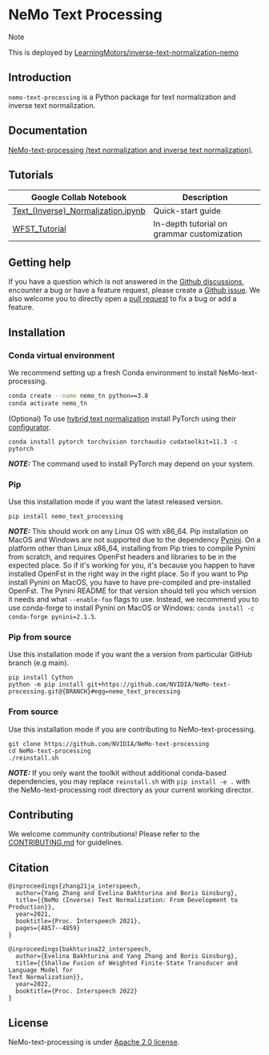 **NeMo Text Processing**
==========================

> [!NOTE]
> This is deployed by [LearningMotors/inverse-text-normalization-nemo](https://github.com/LearningMotors/inverse-text-normalization-nemo)

Introduction
------------

`nemo-text-processing` is a Python package for text normalization and inverse text normalization.

Documentation
-------------

[NeMo-text-processing (text normalization and inverse text normalization)](https://docs.nvidia.com/deeplearning/nemo/user-guide/docs/en/main/nlp/text_normalization/intro.html).

Tutorials
-----------------

| Google Collab Notebook      | Description |
| ----------- | ----------- |
| [Text_(Inverse)_Normalization.ipynb](https://github.com/NVIDIA/NeMo-text-processing/blob/main/tutorials/Text_(Inverse)_Normalization.ipynb)     | Quick-start guide       |
| [WFST_Tutorial](https://github.com/NVIDIA/NeMo-text-processing/blob/main/tutorials/WFST_Tutorial.ipynb)   | In-depth tutorial on grammar customization        |


Getting help
--------------
If you have a question which is not answered in the [Github discussions](https://github.com/NVIDIA/NeMo-text-processing/discussions), encounter a bug or have a feature request, please create a [Github issue](https://github.com/NVIDIA/NeMo-text-processing/issues). We also welcome you to directly open a [pull request](https://github.com/NVIDIA/NeMo-text-processing/pulls) to fix a bug or add a feature.


Installation
------------

### Conda virtual environment

We recommend setting up a fresh Conda environment to install NeMo-text-processing.

```bash
conda create --name nemo_tn python==3.8
conda activate nemo_tn
```

(Optional) To use [hybrid text normalization](nemo_text_processing/hybrid/README.md) install PyTorch using their [configurator](https://pytorch.org/get-started/locally/). 

```
conda install pytorch torchvision torchaudio cudatoolkit=11.3 -c pytorch
```
**_NOTE:_** The command used to install PyTorch may depend on your system.


###  Pip

Use this installation mode if you want the latest released version.
```
pip install nemo_text_processing
```

**_NOTE:_** This should work on any Linux OS with x86_64. Pip installation on MacOS and Windows are not supported due to the dependency [Pynini](https://www.openfst.org/twiki/bin/view/GRM/Pynini). On a platform other than Linux x86_64, installing from Pip tries to compile Pynini from scratch, and requires OpenFst headers and libraries to be in the expected place. So if it's working for you, it's because you happen to have installed OpenFst in the right way in the right place. So if you want to Pip install Pynini on MacOS, you have to have pre-compiled and pre-installed OpenFst. The Pynini README for that version should tell you which version it needs and what `--enable-foo` flags to use.
Instead, we recommend you to use conda-forge to install Pynini on MacOS or Windows:
`conda install -c conda-forge pynini=2.1.5`.


###  Pip from source

Use this installation mode if you want the a version from particular GitHub branch (e.g main).

```
pip install Cython
python -m pip install git+https://github.com/NVIDIA/NeMo-text-processing.git@{BRANCH}#egg=nemo_text_processing
```


### From source

Use this installation mode if you are contributing to NeMo-text-processing.

```
git clone https://github.com/NVIDIA/NeMo-text-processing
cd NeMo-text-processing
./reinstall.sh
```

**_NOTE:_** If you only want the toolkit without additional conda-based dependencies, you may replace ``reinstall.sh`` with ``pip install -e .`` with the NeMo-text-processing root directory as your current working director.


Contributing
------------
We welcome community contributions! Please refer to the [CONTRIBUTING.md](CONTRIBUTING.md) for guidelines.



Citation
--------

```
@inproceedings{zhang21ja_interspeech,
  author={Yang Zhang and Evelina Bakhturina and Boris Ginsburg},
  title={{NeMo (Inverse) Text Normalization: From Development to Production}},
  year=2021,
  booktitle={Proc. Interspeech 2021},
  pages={4857--4859}
}

@inproceedings{bakhturina22_interspeech,
  author={Evelina Bakhturina and Yang Zhang and Boris Ginsburg},
  title={{Shallow Fusion of Weighted Finite-State Transducer and Language Model for
Text Normalization}},
  year=2022,
  booktitle={Proc. Interspeech 2022}
}
```

License
-------
NeMo-text-processing is under [Apache 2.0 license](LICENSE).
